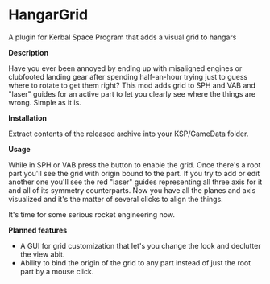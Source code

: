 # HangarGrid
A plugin for Kerbal Space Program that adds a visual grid to hangars

**Description**

Have you ever been annoyed by ending up with misaligned engines or clubfooted landing gear after spending half-an-hour
trying just to guess where to rotate to get them right?
This mod adds grid to SPH and VAB and "laser" guides for an active part to let you clearly see where the things are wrong. Simple as it is.

**Installation**

Extract contents of the released archive into your KSP/GameData folder.

**Usage**

While in SPH or VAB press the button to enable the grid. Once there's a root part you'll see the grid with origin bound to the part.
If you try to add or edit another one you'll see the red "laser" guides representing all three axis for it and all of its symmetry
counterparts. Now you have all the planes and axis visualized and it's the matter of several clicks to align the things.

It's time for some serious rocket engineering now.

**Planned features**

* A GUI for grid customization that let's you change the look and declutter the view abit.
* Ability to bind the origin of the grid to any part instead of just the root part by a mouse click.
